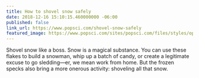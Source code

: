 ```yaml
---
title: How to shovel snow safely
date: 2018-12-16 15:10:15.460000000 -06:00
published: false
link_url: https://www.popsci.com/shovel-snow-safely
featured_image: https://www.popsci.com/sites/popsci.com/files/styles/opengraph_1_91x1/public/images/og-images/2018/12/depositphotos_13937440_m-2015.jpg?itok=ANsG5LhA
---
```


Shovel snow like a boss. Snow is a magical substance. You can use these flakes to build a snowman, whip up a batch of candy, or create a legitimate excuse to go sledding—er, we mean work from home. But the frozen specks also bring a more onerous activity: shoveling all that snow.